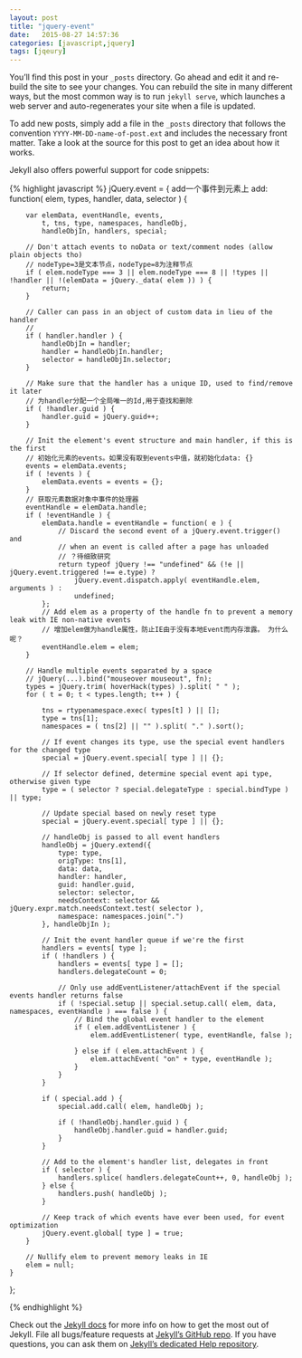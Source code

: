 ```yaml
---
layout: post
title: "jquery-event"
date:   2015-08-27 14:57:36
categories: [javascript,jquery]
tags: [jqeury]
---
```

You’ll find this post in your `_posts` directory. Go ahead and edit it and re-build the site to see your changes. You can rebuild the site in many different ways, but the most common way is to run `jekyll serve`, which launches a web server and auto-regenerates your site when a file is updated.

To add new posts, simply add a file in the `_posts` directory that follows the convention `YYYY-MM-DD-name-of-post.ext` and includes the necessary front matter. Take a look at the source for this post to get an idea about how it works.

Jekyll also offers powerful support for code snippets:

{% highlight javascript %}
jQuery.event = {
	 add一个事件到元素上
	add: function( elem, types, handler, data, selector ) {

		var elemData, eventHandle, events,
			t, tns, type, namespaces, handleObj,
			handleObjIn, handlers, special;

		// Don't attach events to noData or text/comment nodes (allow plain objects tho)
		// nodeType=3是文本节点，nodeType=8为注释节点
		if ( elem.nodeType === 3 || elem.nodeType === 8 || !types || !handler || !(elemData = jQuery._data( elem )) ) {
			return;
		}

		// Caller can pass in an object of custom data in lieu of the handler
		// 
		if ( handler.handler ) {
			handleObjIn = handler;
			handler = handleObjIn.handler;
			selector = handleObjIn.selector;
		}

		// Make sure that the handler has a unique ID, used to find/remove it later
		// 为handler分配一个全局唯一的Id,用于查找和删除
		if ( !handler.guid ) {
			handler.guid = jQuery.guid++;
		}

		// Init the element's event structure and main handler, if this is the first
		// 初始化元素的events。如果没有取到events中值，就初始化data: {}　
		events = elemData.events;
		if ( !events ) {
			elemData.events = events = {};
		}
		// 获取元素数据对象中事件的处理器
		eventHandle = elemData.handle;
		if ( !eventHandle ) {
			elemData.handle = eventHandle = function( e ) {
				// Discard the second event of a jQuery.event.trigger() and
				// when an event is called after a page has unloaded
				// ？待细致研究
				return typeof jQuery !== "undefined" && (!e || jQuery.event.triggered !== e.type) ?
					jQuery.event.dispatch.apply( eventHandle.elem, arguments ) :
					undefined;
			};
			// Add elem as a property of the handle fn to prevent a memory leak with IE non-native events
			// 增加elem做为handle属性，防止IE由于没有本地Event而内存泄露。 为什么呢？
			eventHandle.elem = elem;
		}

		// Handle multiple events separated by a space
		// jQuery(...).bind("mouseover mouseout", fn);
		types = jQuery.trim( hoverHack(types) ).split( " " );
		for ( t = 0; t < types.length; t++ ) {

			tns = rtypenamespace.exec( types[t] ) || [];
			type = tns[1];
			namespaces = ( tns[2] || "" ).split( "." ).sort();

			// If event changes its type, use the special event handlers for the changed type
			special = jQuery.event.special[ type ] || {};

			// If selector defined, determine special event api type, otherwise given type
			type = ( selector ? special.delegateType : special.bindType ) || type;

			// Update special based on newly reset type
			special = jQuery.event.special[ type ] || {};

			// handleObj is passed to all event handlers
			handleObj = jQuery.extend({
				type: type,
				origType: tns[1],
				data: data,
				handler: handler,
				guid: handler.guid,
				selector: selector,
				needsContext: selector && jQuery.expr.match.needsContext.test( selector ),
				namespace: namespaces.join(".")
			}, handleObjIn );

			// Init the event handler queue if we're the first
			handlers = events[ type ];
			if ( !handlers ) {
				handlers = events[ type ] = [];
				handlers.delegateCount = 0;

				// Only use addEventListener/attachEvent if the special events handler returns false
				if ( !special.setup || special.setup.call( elem, data, namespaces, eventHandle ) === false ) {
					// Bind the global event handler to the element
					if ( elem.addEventListener ) {
						elem.addEventListener( type, eventHandle, false );

					} else if ( elem.attachEvent ) {
						elem.attachEvent( "on" + type, eventHandle );
					}
				}
			}

			if ( special.add ) {
				special.add.call( elem, handleObj );

				if ( !handleObj.handler.guid ) {
					handleObj.handler.guid = handler.guid;
				}
			}

			// Add to the element's handler list, delegates in front
			if ( selector ) {
				handlers.splice( handlers.delegateCount++, 0, handleObj );
			} else {
				handlers.push( handleObj );
			}

			// Keep track of which events have ever been used, for event optimization
			jQuery.event.global[ type ] = true;
		}

		// Nullify elem to prevent memory leaks in IE
		elem = null;
	}
  };

{% endhighlight %}

Check out the [Jekyll docs][jekyll] for more info on how to get the most out of Jekyll. File all bugs/feature requests at [Jekyll’s GitHub repo][jekyll-gh]. If you have questions, you can ask them on [Jekyll’s dedicated Help repository][jekyll-help].

[jekyll]:      http://jekyllrb.com
[jekyll-gh]:   https://github.com/jekyll/jekyll
[jekyll-help]: https://github.com/jekyll/jekyll-help
